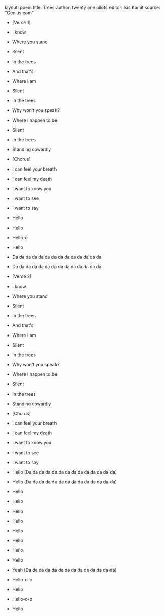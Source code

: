 layout: poem
title: Trees
author: twenty one pilots
editor: Isis Kamit
source: "Genius.com"

- [Verse 1]

- I know
- Where you stand
- Silent
- In the trees
- And that's
- Where I am
- Silent
- In the trees

- Why won't you speak?
- Where I happen to be
- Silent
- In the trees
- Standing cowardly


- [Chorus]

- I can feel your breath
- I can feel my death
- I want to know you
- I want to see
- I want to say
- Hello
- Hello
- Hello-o
- Hello
 

- Da da da da da da da da da da da da da da
- Da da da da da da da da da da da da da da


- [Verse 2]

- I know

- Where you stand
- Silent
- In the trees
- And that's
- Where I am
- Silent
- In the trees

- Why won't you speak?
- Where I happen to be
- Silent
- In the trees
- Standing cowardly


- [Chorus]

- I can feel your breath
- I can feel my death
- I want to know you
- I want to see
- I want to say
 

- Hello (Da da da da da da da da da da da da da da)
- Hello (Da da da da da da da da da da da da da da)
- Hello
- Hello
- Hello
- Hello
- Hello
- Hello
- Hello
- Hello
- Yeah (Da da da da da da da da da da da da da da)

- Hello-o-o
- Hello
- Hello-o-o
- Hello



